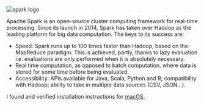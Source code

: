 ![spark logo](https://upload.wikimedia.org/wikipedia/commons/e/ea/Spark-logo-192x100px.png)

Apache Spark is an open-source cluster computing framework for real-time processing. Since its launch in 2014, Spark has taken over Hadoop as the leading platform for big data computation. The keys to its success are:

- Speed: Spark runs up to 100 times faster than Hadoop, based on the MapReduce paradigm. This is achieved, partly, thanks to lazy evaluation i.e. evaluations are only performed when it is absolutely necessary.
- Real time computation, as opposed to batch computation, where data is stored for some time before being evaluated.
- Accessibility: APIs available for Java, Scala, Python and R; compatibility with Hadoop; ability to take in multiple data sources (CSV, JSON...).

I found and verified installation instructions for [macOS](https://gist.github.com/ololobus/4c221a0891775eaa86b0).
